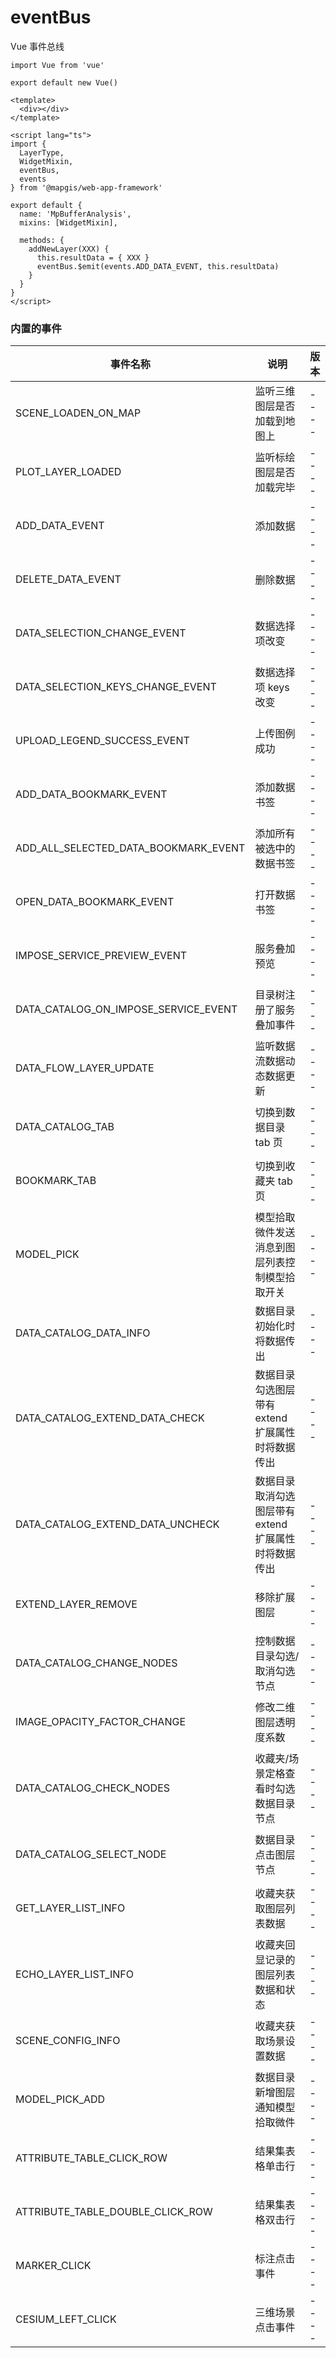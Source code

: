 # eventBus

Vue 事件总线

```
import Vue from 'vue'

export default new Vue()
```

```vue
<template>
  <div></div>
</template>

<script lang="ts">
import {
  LayerType,
  WidgetMixin,
  eventBus,
  events
} from '@mapgis/web-app-framework'

export default {
  name: 'MpBufferAnalysis',
  mixins: [WidgetMixin],

  methods: {
    addNewLayer(XXX) {
      this.resultData = { XXX }
      eventBus.$emit(events.ADD_DATA_EVENT, this.resultData)
    }
  }
}
</script>
```

### 内置的事件

| 事件名称                             | 说明                                                 | 版本 |
| ------------------------------------ | ---------------------------------------------------- | ---- |
| SCENE_LOADEN_ON_MAP                  | 监听三维图层是否加载到地图上                         | ---- |
| PLOT_LAYER_LOADED                    | 监听标绘图层是否加载完毕                             | ---- |
| ADD_DATA_EVENT                       | 添加数据                                             | ---- |
| DELETE_DATA_EVENT                    | 删除数据                                             | ---- |
| DATA_SELECTION_CHANGE_EVENT          | 数据选择项改变                                       | ---- |
| DATA_SELECTION_KEYS_CHANGE_EVENT     | 数据选择项 keys 改变                                 | ---- |
| UPLOAD_LEGEND_SUCCESS_EVENT          | 上传图例成功                                         | ---- |
| ADD_DATA_BOOKMARK_EVENT              | 添加数据书签                                         | ---- |
| ADD_ALL_SELECTED_DATA_BOOKMARK_EVENT | 添加所有被选中的数据书签                             | ---- |
| OPEN_DATA_BOOKMARK_EVENT             | 打开数据书签                                         | ---- |
| IMPOSE_SERVICE_PREVIEW_EVENT         | 服务叠加预览                                         | ---- |
| DATA_CATALOG_ON_IMPOSE_SERVICE_EVENT | 目录树注册了服务叠加事件                             | ---- |
| DATA_FLOW_LAYER_UPDATE               | 监听数据流数据动态数据更新                           | ---- |
| DATA_CATALOG_TAB                     | 切换到数据目录 tab 页                                | ---- |
| BOOKMARK_TAB                         | 切换到收藏夹 tab 页                                  | ---- |
| MODEL_PICK                           | 模型拾取微件发送消息到图层列表控制模型拾取开关       | ---- |
| DATA_CATALOG_DATA_INFO               | 数据目录初始化时将数据传出                           | ---- |
| DATA_CATALOG_EXTEND_DATA_CHECK       | 数据目录勾选图层带有 extend 扩展属性时将数据传出     | ---- |
| DATA_CATALOG_EXTEND_DATA_UNCHECK     | 数据目录取消勾选图层带有 extend 扩展属性时将数据传出 | ---- |
| EXTEND_LAYER_REMOVE                  | 移除扩展图层                                         | ---- |
| DATA_CATALOG_CHANGE_NODES            | 控制数据目录勾选/取消勾选节点                        | ---- |
| IMAGE_OPACITY_FACTOR_CHANGE          | 修改二维图层透明度系数                               | ---- |
| DATA_CATALOG_CHECK_NODES             | 收藏夹/场景定格查看时勾选数据目录节点                | ---- |
| DATA_CATALOG_SELECT_NODE             | 数据目录点击图层节点                                 | ---- |
| GET_LAYER_LIST_INFO                  | 收藏夹获取图层列表数据                               | ---- |
| ECHO_LAYER_LIST_INFO                 | 收藏夹回显记录的图层列表数据和状态                   | ---- |
| SCENE_CONFIG_INFO                    | 收藏夹获取场景设置数据                               | ---- |
| MODEL_PICK_ADD                       | 数据目录新增图层通知模型拾取微件                     | ---- |
| ATTRIBUTE_TABLE_CLICK_ROW            | 结果集表格单击行                                     | ---- |
| ATTRIBUTE_TABLE_DOUBLE_CLICK_ROW     | 结果集表格双击行                                     | ---- |
| MARKER_CLICK                         | 标注点击事件                                         | ---- |
| CESIUM_LEFT_CLICK                    | 三维场景点击事件                                     | ---- |
